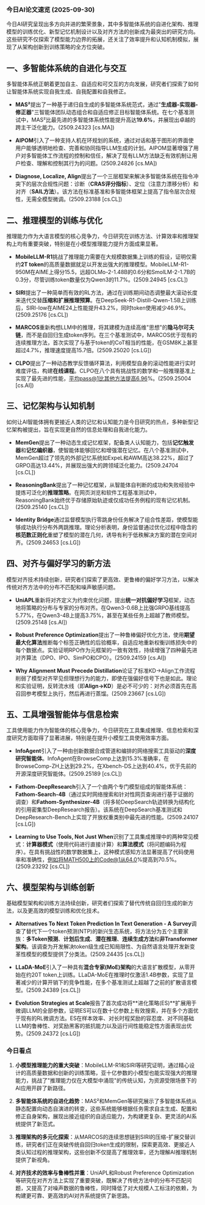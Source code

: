 ### 今日AI论文速览 (2025-09-30)

今日AI研究呈现出多方向并进的繁荣景象，其中多智能体系统的自进化架构、推理模型的训练优化、新型记忆机制设计以及对齐方法的创新成为最突出的研究方向。这些研究不仅探索了模型能力边界的拓展，还关注了效率提升和认知机制模拟，展现了从架构创新到训练策略的全方位突破。

## 一、多智能体系统的自进化与交互

多智能体系统正朝着更加自主、自适应和可交互的方向发展，研究者们探索了如何让智能体系统实现自我生成、自我配置和自我修正。

* **MAS²**提出了一种基于递归自生成的多智能体系统范式，通过"**生成器-实现器-修正器**"三智能体团队动态组合和自适应修正目标智能体系统。在七个基准测试中，MAS²比最先进的多智能体系统性能提升高达**19.6%**，并展现出卓越的跨主干泛化能力。(2509.24323 [cs.MA])

* **AIPOM**引入了一种支持人机在环规划的系统，通过对话和基于图形的界面使用户能够透明地检查、完善和协同指导LLM生成的计划。AIPOM显著增强了用户对多智能体工作流程的控制和信任，解决了现有LLM方法缺乏有效机制让用户检查、理解和控制其行为的问题。(2509.24826 [cs.MA])

* **Diagnose, Localize, Align**提出了一个三层框架来解决多智能体系统在指令冲突下的层次合规性问题：诊断（**CRAS评分指标**）、定位（注意力漂移分析）和对齐（**SAIL方法**）。该方法在标准基准和多智能体框架上提高了指令层次合规性，无需全模型微调。(2509.23188 [cs.CL])

## 二、推理模型的训练与优化

推理能力作为大语言模型的核心竞争力，今日研究在训练方法、计算效率和推理架构上均有重要突破，特别是在小模型推理能力提升方面成果显著。

* **MobileLLM-R1**挑战了推理能力需要在大规模数据集上训练的假设，证明仅需约**2T token**的高质量数据就足以开发出强大的推理模型。MobileLLM-R1-950M在AIME上得分15.5，远超OLMo-2-1.48B的0.6分和SmolLM-2-1.7B的0.3分，尽管训练token数量仅为Qwen3的11.7%。(2509.24945 [cs.CL])

* **SIRI**提出了一种简单而有效的RL方法，通过在训练期间动态调整最大滚动长度来迭代交替**压缩和扩展推理预算**。在DeepSeek-R1-Distill-Qwen-1.5B上训练后，SIRI-low在AIME24上性能提升43.2%，同时token使用减少46.9%。(2509.25176 [cs.CL])

* **MARCOS**重新构想LLM中的推理，将其建模为连续高维"思想"的**隐马尔可夫链**，而不是自回归生成token序列。在三个基准测试中，MARCOS优于现有的连续推理方法，首次实现了与基于token的CoT相当的性能，在GSM8K上甚至超过4.7%，推理速度提高15.7倍。(2509.25020 [cs.LG])

* **CLPO**提出了一种动态教学反馈循环算法，利用模型自身的滚动性能进行实时难度评估，构建**在线课程**。CLPO在八个具有挑战性的数学和一般推理基准上实现了最先进的性能，平均pass@1比其他方法提高6.96%。(2509.25004 [cs.AI])

## 三、记忆架构与认知机制

如何让AI智能体拥有更接近人类的记忆和认知能力是今日研究的热点，多种新型记忆架构被提出，旨在实现更自然的信息处理和自我进化能力。

* **MemGen**提出了一种动态生成记忆框架，配备类人认知能力，包括**记忆触发器**和**记忆编织器**，使智能体能够回忆和增强潜在记忆。在八个基准测试中，MemGen超过了领先的外部记忆系统如ExpeL和AWM高达38.22%，超过了GRPO高达13.44%，并展现出强大的跨领域泛化能力。(2509.24704 [cs.CL])

* **ReasoningBank**提出了一种记忆框架，从智能体自判断的成功和失败经验中提炼可泛化的**推理策略**。在网页浏览和软件工程基准测试中，ReasoningBank始终优于存储原始轨迹或仅成功任务例程的现有记忆机制。(2509.25140 [cs.CL])

* **Identity Bridge**通过监督模型执行零跳身份任务解决了组合性差距，使模型能够成功执行分布外两跳推理。理论分析表明，身份监督通过优化过程中隐含的**核范数正则化**重塑了模型的潜在几何，诱导有利于低秩解决方案的潜在空间对齐。(2509.24653 [cs.LG])

## 四、对齐与偏好学习的新方法

模型对齐技术持续创新，研究者们探索了更高效、更鲁棒的偏好学习方法，以解决传统对齐方法中的分布不匹配和噪声敏感问题。

* **UniAPL**重新将对齐定义为约束优化问题，提出**统一对抗偏好学习**框架，动态地将策略的分布与专家的分布对齐。在Qwen3-0.6B上比强GRPO基线提高5.77%，在Qwen3-4B上提高3.75%，甚至在某些任务上超越了教师模型。(2509.25148 [cs.AI])

* **Robust Preference Optimization**提出了一种鲁棒偏好优化方法，使用**期望最大化算法**推断每个标签正确性的后验概率，自适应地重新权衡训练损失中的每个数据点。实验证明RPO作为元框架的一致有效性，持续增强了四种最先进对齐算法（DPO、IPO、SimPO和CPO）。(2509.24159 [cs.AI])

* **Why Alignment Must Precede Distillation**论证了标准KD->Align工作流程削弱了模型对齐罕见但理想行为的能力，即使在强偏好信号下也是如此。理论和实验证明，反转流水线（即**Align->KD**）是必不可少的：对齐必须首先在高召回参考模型上执行，然后再进行蒸馏。(2509.23667 [cs.LG])

## 五、工具增强智能体与信息检索

工具使用能力作为智能体的核心竞争力，今日研究在工具集成推理、信息检索和深度研究方面取得了显著进展，特别是在提升小模型工具使用效率方面。

* **InfoAgent**引入了一种由创新数据合成管道和编排的网络搜索工具驱动的**深度研究智能体**。InfoAgent在BrowseComp上达到15.3%准确率，在BrowseComp-ZH上达到29.2%，在Xbench-DS上达到40.4%，优于先前的开源深度研究智能体。(2509.25189 [cs.CL])

* **Fathom-DeepResearch**引入了一个由两个专门模型组成的智能体系统：**Fathom-Search-4B**（通过实时网络搜索和针对性网页查询进行基于证据的调查）和**Fathom-Synthesizer-4B**（将多轮DeepSearch轨迹转换为结构化的引用密集型DeepResearch报告）。该系统在DeepSearch基准测试和DeepResearch-Bench上实现了开放权重类别中最先进的性能。(2509.24107 [cs.LG])

* **Learning to Use Tools, Not Just When**识别了工具集成推理中的两种常见模式：**计算器模式**（使用代码进行直接计算）和**算法模式**（将问题编码为程序）。在具有挑战性的数学数据集上，这种模式感知方法显著提高了代码使用率和准确性，例如将MATH500上的Code@1从64.0%提高到70.5%。(2509.23292 [cs.CL])

## 六、模型架构与训练创新

基础模型架构和训练方法持续创新，研究者们探索了替代传统自回归生成的新方法，以及更高效的模型训练和优化技术。

* **Alternatives To Next Token Prediction In Text Generation - A Survey**调查了替代下一个token预测(NTP)的新兴生态系统，将方法分为五个主要家族：**多Token预测**、**计划后生成**、**潜在推理**、**连续生成方法**和**非Transformer架构**。该调查为开发解决token级生成已知局限性、为自然语言处理开发新变革性模型的模型提供了分类法。(2509.24435 [cs.CL])

* **LLaDA-MoE**引入了一种具有**混合专家(MoE)架构**的大语言扩散模型，从零开始在约20T token上训练。LLaDA-MoE在推理时仅激活1.4B参数，实现了显著减少的计算开销下的竞争性能，在多个基准测试上超越了之前的扩散语言模型。(2509.24389 [cs.CL])

* **Evolution Strategies at Scale**报告了首次成功将**进化策略(ES)**扩展用于微调LLM的全部参数，证明ES可以在数十亿参数上有效搜索，并在多个方面优于现有的RL微调方法。ES在样本效率、对长时程奖励的容忍度、对不同基础LLM的鲁棒性、对奖励黑客的抵抗能力以及运行间性能稳定性方面表现出优势。(2509.24372 [cs.LG])

### 今日看点

1. **小模型推理能力的重大突破**：MobileLLM-R1和SIRI等研究证明，通过精心设计的高质量数据和创新的训练策略，亚十亿参数的小模型也能实现强大的推理能力，挑战了"推理能力仅在大模型中涌现"的传统认知，为资源受限场景下的AI应用开辟了新路径。

2. **多智能体系统的自进化趋势**：MAS²和MemGen等研究展示了多智能体系统从静态配置向动态自演进的转变，这些系统能够根据任务需求自主生成、配置和修正自身架构，展现出接近组织的自适应能力，为构建更复杂、更灵活的AI系统提供了新范式。

3. **推理架构的多元化探索**：从MARCOS的连续思想链到SIRI的压缩-扩展交替训练，研究者们正在突破传统自回归token生成的限制，探索更高效、更接近人类认知过程的推理架构，这些创新不仅提高了推理效率，还为理解AI推理机制提供了新视角。

4. **对齐技术的效率与鲁棒性并重**：UniAPL和Robust Preference Optimization等研究在对齐方法上实现了重要突破，既解决了传统方法中的分布不匹配问题，又提高了对噪声数据的鲁棒性，同时降低了对大规模人工标注的依赖，为构建更可靠、更高效的AI对齐系统提供了新思路。
